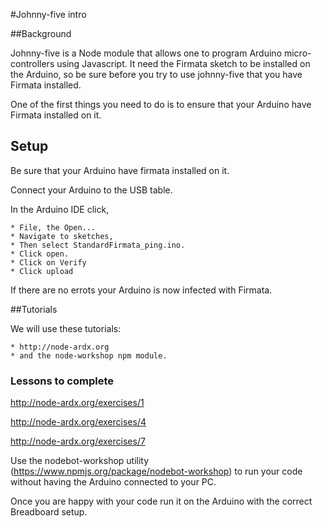 #Johnny-five intro

##Background

Johnny-five is a Node module that allows one to program Arduino micro-controllers using Javascript. It need the Firmata sketch to be installed on the Arduino, so be sure before you try to use johnny-five that you have Firmata installed.

One of the first things you need to do is to ensure that your Arduino have Firmata installed on it.

## Setup

Be sure that your Arduino have firmata installed on it.

Connect your Arduino to the USB table.

In the Arduino IDE click,

	* File, the Open... 
	* Navigate to sketches, 
	* Then select StandardFirmata_ping.ino. 
	* Click open.
	* Click on Verify
	* Click upload

If there are no errots your Arduino is now infected with Firmata.

##Tutorials

We will use these tutorials:

	* http://node-ardx.org
	* and the node-workshop npm module.

### Lessons to complete

http://node-ardx.org/exercises/1

http://node-ardx.org/exercises/4

http://node-ardx.org/exercises/7

Use the nodebot-workshop utility (https://www.npmjs.org/package/nodebot-workshop) to run your code without having the Arduino connected to your PC. 

Once you are happy with your code run it on the Arduino with the correct Breadboard setup.
